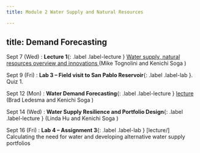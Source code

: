 ```yaml
---
title: Module 2 Water Supply and Natural Resources

---
```

title: Demand Forecasting
---
Sept 7 (Wed) 
: **Lecture 1**{: .label .label-lecture } [Water supply, natural resources overview and innovations ](lecture/lec01)
 (Mike Tognolini and Kenichi Soga )

Sept 9 (Fri) 
: **Lab 3 – Field visit to San Pablo Reservoir**{: .label .label-lab }. 
Quiz 1.

Sept 12 (Mon) 
: **Water Demand Forecasting**{: .label .label-lecture } [lecture](#)
(Brad Ledesma and Kenichi Soga )

Sept 14 (Wed) 
: **Water Supply Resilience and Portfolio Design**{: .label .label-lecture } 
(Linda Hu and Kenichi Soga )

Sept 16 (Fri) 
: **Lab 4 – Assignment 3**{: .label .label-lab } [lecture/]
Calculating the need for water and developing alternative water supply portfolios
